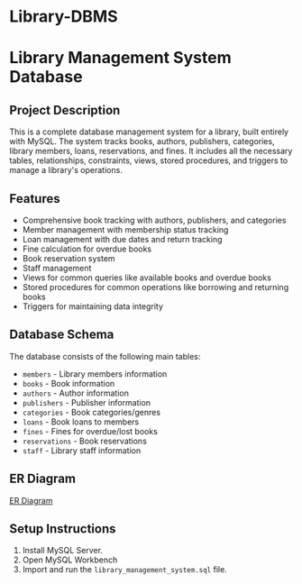 # Library-DBMS
# Library Management System Database

## Project Description
This is a complete database management system for a library, built entirely with MySQL. The system tracks books, authors, publishers, categories, library members, loans, reservations, and fines. It includes all the necessary tables, relationships, constraints, views, stored procedures, and triggers to manage a library's operations.

## Features
- Comprehensive book tracking with authors, publishers, and categories
- Member management with membership status tracking
- Loan management with due dates and return tracking
- Fine calculation for overdue books
- Book reservation system
- Staff management
- Views for common queries like available books and overdue books
- Stored procedures for common operations like borrowing and returning books
- Triggers for maintaining data integrity

## Database Schema
The database consists of the following main tables:
- `members` - Library members information
- `books` - Book information
- `authors` - Author information
- `publishers` - Publisher information
- `categories` - Book categories/genres
- `loans` - Book loans to members
- `fines` - Fines for overdue/lost books
- `reservations` - Book reservations
- `staff` - Library staff information

## ER Diagram
[ER Diagram](https://drive.google.com/file/d/14PFTKsHvp-qZxlK2Z3q-MgBfF1DeE6YQ/view?usp=drive_link)

## Setup Instructions
1. Install MySQL Server.
2. Open MySQL Workbench
3. Import and run the `library_management_system.sql` file.
